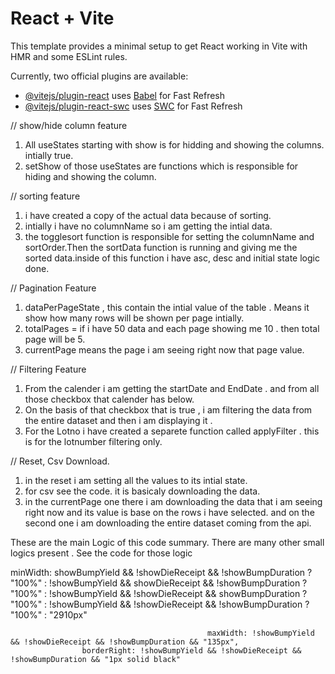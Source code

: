 # React + Vite

This template provides a minimal setup to get React working in Vite with HMR and some ESLint rules.

Currently, two official plugins are available:

- [@vitejs/plugin-react](https://github.com/vitejs/vite-plugin-react/blob/main/packages/plugin-react/README.md) uses [Babel](https://babeljs.io/) for Fast Refresh
- [@vitejs/plugin-react-swc](https://github.com/vitejs/vite-plugin-react-swc) uses [SWC](https://swc.rs/) for Fast Refresh

// show/hide column feature
1. All useStates starting with show is for hidding and showing the columns. intially true.
2. setShow of those useStates are functions which is responsible for hiding and showing the column. 

// sorting feature
1. i have created a copy of the actual data because of sorting. 
2. intially i have no columnName so i am getting the intial data.
3. the togglesort function is responsible for setting the columnName and sortOrder.Then the sortData function is running and giving me the sorted data.inside of this function i have asc, desc and initial state logic done.

// Pagination Feature
1. dataPerPageState , this contain the intial value of the table . Means it show how many rows will be shown per page intially.
2. totalPages = if i have 50 data and each page showing me 10 . then total page will be 5.
3. currentPage means the page i am seeing right now that page value. 

//  Filtering Feature
1. From the calender i am getting the startDate and EndDate . and from all those checkbox that calender has below.
2. On the basis of that checkbox that is true , i am filtering the data from the entire dataset and then i am displaying it .
3. For the Lotno i have created a separete function called applyFilter . this is for the lotnumber filtering only.

// Reset, Csv Download.
1. in the reset i am setting all the values to its intial state.
2. for csv see the code. it is basicaly downloading the data.
3. in the currentPage one there i am downloading the data that i am seeing right now and its value is base on the rows i have selected. and on the second one i am downloading the entire dataset coming from the api.

These are the main Logic of this code summary. There are many other small logics present . See the code for those logic


minWidth:
                                    showBumpYield && !showDieReceipt && !showBumpDuration ? "100%" :
                                        !showBumpYield && showDieReceipt && !showBumpDuration ? "100%" :
                                            !showBumpYield && !showDieReceipt && showBumpDuration ? "100%" :
                                                !showBumpYield && !showDieReceipt && !showBumpDuration ? "100%" : "2910px"


                                                maxWidth: !showBumpYield && !showDieReceipt && !showBumpDuration && "135px",
                    borderRight: !showBumpYield && !showDieReceipt && !showBumpDuration && "1px solid black"
